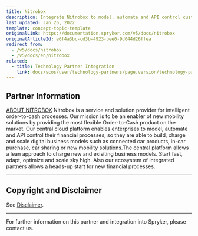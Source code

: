 ```yaml
---
title: Nitrobox
description: Integrate Nitrobox to model, automate and API control customer financial processes.
last_updated: Jan 26, 2022
template: concept-topic-template
originalLink: https://documentation.spryker.com/v5/docs/nitrobox
originalArticleId: e6f4a3bc-cd3b-4923-bee0-9d044d26ffea
redirect_from:
  - /v5/docs/nitrobox
  - /v5/docs/en/nitrobox
related:
  - title: Technology Partner Integration
    link: docs/scos/user/technology-partners/page.version/technology-partner-integration.html
---
```


## Partner Information

[ABOUT NITROBOX](http://www.nitrobox.de/) 
Nitrobox is a service and solution provider for intelligent order-to-cash processes. Our mission is to be an enabler of new mobility solutions by providing the most flexible Order-to-Cash product on the market. Our central cloud platform enables enterprises to model, automate and API control their financial processes, so they are able to build, charge and scale digital business models such as connected car products, in-car purchase, car sharing or new mobility solutions.The central platform allows a lean approach to charge new and exisiting business models. Start fast, adapt, optimize and scale sky high. Also our ecosystem of integrated partners allows a heads-up start for new financial processes. 

---

## Copyright and Disclaimer

See [Disclaimer](https://github.com/spryker/spryker-documentation).

---
For further information on this partner and integration into Spryker, please contact us.

<div class="hubspot-form js-hubspot-form" data-portal-id="2770802" data-form-id="163e11fb-e833-4638-86ae-a2ca4b929a41" id="hubspot-1"></div>

